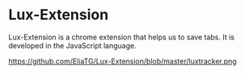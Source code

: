 # Lux-Extension 
Lux-Extension is a chrome extension that helps us to save tabs. It is developed in the JavaScript language.

https://github.com/EliaTG/Lux-Extension/blob/master/luxtracker.png
